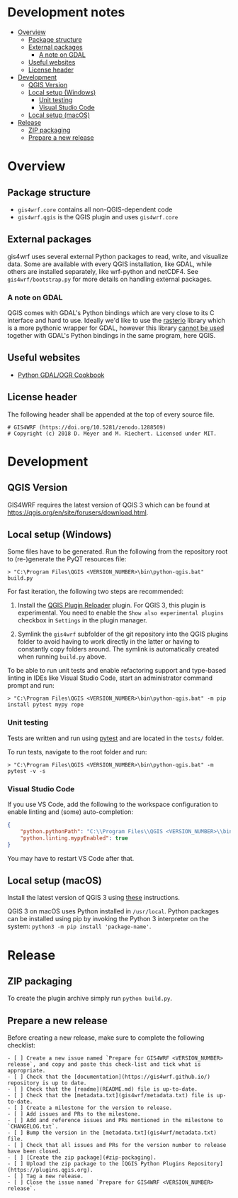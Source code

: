 # Development notes

- [Overview](#overview)
  - [Package structure](#package-structure)
  - [External packages](#external-packages)
    - [A note on GDAL](#a-note-on-gdal)
  - [Useful websites](#useful-websites)
  - [License header](#license-header)
- [Development](#qgis-version)
  - [QGIS Version](#qgis-version)
  - [Local setup (Windows)](#local-setup-windows)
    - [Unit testing](#unit-testing)
    - [Visual Studio Code](#visual-studio-code)
  - [Local setup (macOS)](#local-setup-macos)
- [Release](#release)
  - [ZIP packaging](#zip-packaging)
  - [Prepare a new release](#prepare-a-new-release)

# Overview

## Package structure

- `gis4wrf.core` contains all non-QGIS-dependent code
- `gis4wrf.qgis` is the QGIS plugin and uses `gis4wrf.core`

## External packages

gis4wrf uses several external Python packages to read, write, and visualize data.
Some are available with every QGIS installation, like GDAL, while others are installed
separately, like wrf-python and netCDF4. See `gis4wrf/bootstrap.py` for more details
on handling external packages.

### A note on GDAL

QGIS comes with GDAL's Python bindings which are very close to its C interface and hard to use.
Ideally we'd like to use the [rasterio](https://mapbox.github.io/rasterio) library
which is a more pythonic wrapper for GDAL, however this library [cannot be used](https://rasterio.readthedocs.io/en/latest/topics/switch.html#mutual-incompatibilities) together with
GDAL's Python bindings in the same program, here QGIS. 

## Useful websites

- [Python GDAL/OGR Cookbook](https://pcjericks.github.io/py-gdalogr-cookbook/)

## License header

The following header shall be appended at the top of every source file.

```
# GIS4WRF (https://doi.org/10.5281/zenodo.1288569)
# Copyright (c) 2018 D. Meyer and M. Riechert. Licensed under MIT.
```

# Development

## QGIS Version

GIS4WRF requires the latest version of QGIS 3 which can be found at https://qgis.org/en/site/forusers/download.html.

## Local setup (Windows)

Some files have to be generated. Run the following from the repository root to (re-)generate the PyQT resources file:

```
> "C:\Program Files\QGIS <VERSION_NUMBER>\bin\python-qgis.bat" build.py
```

For fast iteration, the following two steps are recommended:

1. Install the [QGIS Plugin Reloader](https://plugins.qgis.org/plugins/plugin_reloader/) plugin.
   For QGIS 3, this plugin is experimental. You need to enable the `Show also experimental plugins` checkbox in `Settings` in the plugin manager.

2. Symlink the `gis4wrf` subfolder of the git repository into the QGIS plugins folder to avoid having to work directly in the latter or having to constantly copy folders around. The symlink is automatically created when running `build.py` above.

To be able to run unit tests and enable refactoring support and type-based linting in IDEs like Visual Studio Code, start an administrator command prompt and run:

```
> "C:\Program Files\QGIS <VERSION_NUMBER>\bin\python-qgis.bat" -m pip install pytest mypy rope
```

### Unit testing

Tests are written and run using [pytest](https://docs.pytest.org/en/latest/) and are located in the `tests/` folder.

To run tests, navigate to the root folder and run:
```
> "C:\Program Files\QGIS <VERSION_NUMBER>\bin\python-qgis.bat" -m pytest -v -s
```

### Visual Studio Code

If you use VS Code, add the following to the workspace configuration to enable linting and (some) auto-completion:

```json
{
    "python.pythonPath": "C:\\Program Files\\QGIS <VERSION_NUMBER>\\bin\\python-qgis.bat",
    "python.linting.mypyEnabled": true
}
```

You may have to restart VS Code after that.

## Local setup (macOS)

Install the latest version of QGIS 3 using [these](https://gis4wrf.github.io/installation/#macos) instructions.

QGIS 3 on macOS uses Python installed in `/usr/local`. Python packages can be installed using pip by invoking the Python 3 interpreter on the system: `python3 -m pip install 'package-name'`.


# Release

## ZIP packaging

To create the plugin archive simply run `python build.py`.

## Prepare a new release

Before creating a new release, make sure to complete the following checklist:

```
- [ ] Create a new issue named `Prepare for GIS4WRF <VERSION_NUMBER> release`, and copy and paste this check-list and tick what is appropriate.
- [ ] Check that the [documentation](https://gis4wrf.github.io/) repository is up to date.
- [ ] Check that the [readme](README.md) file is up-to-date.
- [ ] Check that the [metadata.txt](gis4wrf/metadata.txt) file is up-to-date.
- [ ] Create a milestone for the version to release.
- [ ] Add issues and PRs to the milestone.
- [ ] Add and reference issues and PRs mentioned in the milestone to `CHANGELOG.txt`.
- [ ] Bump the version in the [metadata.txt](gis4wrf/metadata.txt) file.
- [ ] Check that all issues and PRs for the version number to release have been closed.
- [ ] [Create the zip package](#zip-packaging).
- [ ] Upload the zip package to the [QGIS Python Plugins Repository](https://plugins.qgis.org).
- [ ] Tag a new release.
- [ ] Close the issue named `Prepare for GIS4WRF <VERSION_NUMBER> release`.
```